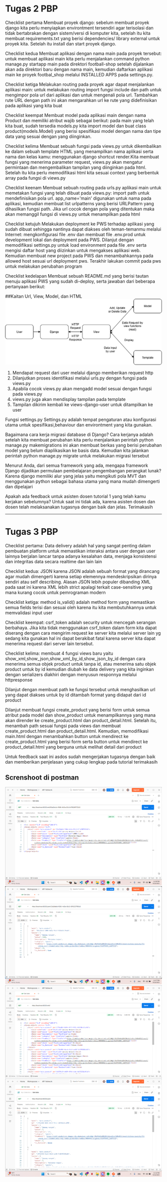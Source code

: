 # Tugas 2 PBP

Checklist pertama 
Membuat proyek django: sebelum membuat proyek django kita perlu menyiapkan environtment tersendiri agar terisolasi dan tidak bertabrakan dengan sistem/versi di komputer kita, setelah itu kita membuat requirements.txt yang berisi dependencies/ library external untuk proyek kita. Setelah itu install dan start proyek django. 

Checklist kedua
Membuat aplikasi dengan nama main pada proyek tersebut: untuk membuat aplikasi main kita perlu menjalankan command python manage.py startapp main pada direktori football-shop setelah dijalankan akan ada direktori baru dengan nama main, kemudian daftarkan aplikasi main ke proyek footbal_shop melalui INSTALLED APPS pada settings.py.

Checklist ketiga
Melakukan routing pada proyek agar dapat menjalankan aplikasi main: untuk melakukan routing import fungsi include dan path untuk mengimpor pola url dari aplikasi dan untuk mengenali pola url. Tambahkan rute URL dengan path ini akan mengarahkan url ke rute yang didefinisikan pada aplikasi yang kita buat

Checklist keempat
Membuat model pada aplikasi main dengan nama Product dan memiliki atribut wajib sebagai berikut: pada main yang telah kita buat, sudah tersedia models.py kita import model dan buat class product(models.Model) yang berisi spesifikasi model dengan nama dan tipe data yang sesuai dengan yang diinginkan.

Checklist kelima
Membuat sebuah fungsi pada views.py untuk dikembalikan ke dalam sebuah template HTML yang menampilkan nama aplikasi serta nama dan kelas kamu: menggunakan django shortcut render.Kita membuat fungsi yang menerima parameter request, views.py akan mengatur permintaan dan mengembalikan tampilan yang diinginkan pada html. Setelah itu kita perlu memodifikasi html kita sesuai context yang berbentuk array pada fungsi di views.py

Checklist keenam
Membuat sebuah routing pada urls.py aplikasi main untuk memetakan fungsi yang telah dibuat pada views.py: import path untuk mendefinisikan pola url. app_name='main' digunakan untuk nama pada aplikasi, kemudian membuat list urlpatterns yang berisi URLPattern yang dihasilkan fungsi path. Jika url cocok dengan pola yang ditentukan maka akan memanggil fungsi di views.py untuk menampilkan pada html

Checklist ketujuh
Melakukan deployment ke PWS terhadap aplikasi yang sudah dibuat sehingga nantinya dapat diakses oleh teman-temanmu melalui Internet: mengkonfigurasi file .env dan membuat file .env.prod untuk development lokal dan deployment pada PWS. Dilanjut dengan memodifikasi settings.py untuk load environment pada file .env serta mengisi daftar host yang diizinkan untuk mengakses aplikasi web. Kemudian membuat new project pada PWS dan menambahkannya pada allowed host sesuai url deployment pws. Terakhir lakukan commit pada pws untuk melakukan perubahan program

Checklist kedelapan
Membuat sebuah README.md yang berisi tautan menuju aplikasi PWS yang sudah di-deploy, serta jawaban dari beberapa pertanyaan berikut:

##Kaitan Url, View, Model, dan HTML 
![bagan](Bagan_PBP.png)

1. Mendapat request dari user melalui django memberikan request http
2. Dilanjutkan proses identifikasi melalui urls.py dengan fungsi pada views.py
3. Apabila  cocok views.py akan mengadd model sesuai dengan fungsi pada views.py
4. views.py juga akan mendisplay tampilan pada template
5. Tampilan dikirim kembali ke views-django-user untuk ditampilkan ke user

Fungsi settings.py
Settings.py adalah tempat pengaturan atau konfigurasi utama untuk spesifikasi,behaviour dan environtment yang kita gunakan.

Bagaimana cara kerja migrasi database di Django?
Cara  kerjanya adalah setelah kita membuat perubahan kita perlu menjalankan perintah python manage.py makemigrations ini akan membuat berkas yang berisi perubahan model yang belum diaplikasikan ke basis data. Kemudian kita jalankan perintah python manage.py migrate untuk melakukan migrasi tersebut

Menurut Anda, dari semua framework yang ada, mengapa framework Django dijadikan permulaan pembelajaran pengembangan perangkat lunak?
Karena django memiliki alur yang jelas yaitu mengikuti pola MVT dan menggunakan python sebagai bahasa utama yang mana mudah dimengerti dan dipelajari

Apakah ada feedback untuk asisten dosen tutorial 1 yang telah kamu kerjakan sebelumnya?
Untuk saat ini tidak ada, karena asisten dosen dan dosen telah melaksanakan tugasnya dengan baik dan jelas. Terimakasih

----------------------------------------------------------------------------------------------------

# Tugas 3 PBP

Checklist pertama: Data delivery adalah hal yang sangat penting dalam pembuatan platform untuk memastikan interaksi antara user dengan user lainnya berjalan lancar tanpa adanya kesalahan data, menjaga konsistensi dan integritas data secara realtime dan lain lain

Checklist kedua: JSON karena JSON adalah sebuah format yang dirancang agar mudah dimengerti karena setiap elemennya mendeskripsikan dirinya sendiri atau self describing. Alasan JSON lebih populer dibanding XML pada saat ini karena XML lebih strict apalagi terkait case-sensitive yang mana kurang cocok untuk pemrograman modern

Checklist ketiga: method is_valid() adalah method form yang memastikan semua fields terisi dan sesuai oleh karena itu kita membutuhkannya untuk memvalidasi input user

Checklist keempat: csrf_token adalah security untuk mencegah serangan berbahaya. Jika kita tidak menggunakan csrf_token dalam form kita dapat diserang dengan cara mengirim request ke server kita melalui server lain yg sedang kita gunakan hal ini dapat berakibat fatal karena server kita dapat menerima request dari server lain tersebut.

Checklist kelima: membuat 4 fungsi views baru  yaitu show_xml,show_json,show_xml_by_id,show_json_by_id dengan cara menerima semua objek product untuk tanpa id, atau menerima satu objek product untuk by id kemudian diubah ke data delivery yang kita inginkan dengan serializers diakhiri dengan menyusun responnya melalui httpresponse

Dilanjut dengan membuat path ke fungsi tersebut untuk menghasilkan url yang dapat diakses untuk by id ditambah format yang didapat dari id product

Dilanjut membuat fungsi create_product yang berisi form untuk semua atribut pada model dan show_product untuk  menampilkannya yang mana akan dirender ke create_product.html dan product_detail.html. Setelah itu, menambah path sesuai fungsi pada views dan membuat create_product.html dan product_detail.html. Kemudian, memodifikasi main.html dengan menambahkan button untuk mendirect ke create_product.html yang berisi form serta button untuk mendirect ke product_detail.html yang berguna untuk melihat detail dari product

Untuk feedback saat ini asdos sudah mengerjakan tugasnya dengan baik dan memberikan penjelasan yang cukup lengkap pada tutorial terimakasih

## Screnshoot di postman
![xml](Show_XML.png)
![xml_by_id](Show_XML_by_id.png)
![json](Show_JSON.png)
![json_by_id](Show_JSON_by_id.png)

